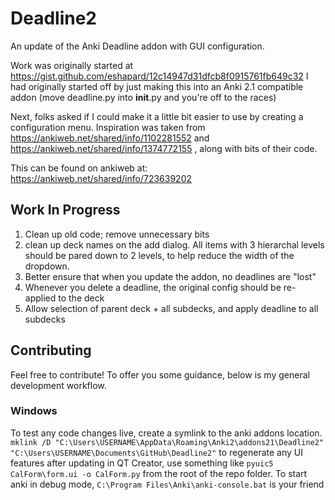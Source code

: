 # Deadline2
An update of the Anki Deadline addon with GUI configuration.

Work was originally started at https://gist.github.com/eshapard/12c14947d31dfcb8f0915761fb649c32
I had originally started off by just making this into an Anki 2.1 compatible addon (move deadline.py into __init__.py and you're off to the races)

Next, folks asked if I could make it a little bit easier to use by creating a configuration menu. 
Inspiration was taken from https://ankiweb.net/shared/info/1102281552 and https://ankiweb.net/shared/info/1374772155 , along with bits of their code. 

This can be found on ankiweb at: https://ankiweb.net/shared/info/723639202

## Work In Progress
1. Clean up old code; remove unnecessary bits
2. clean up deck names on the add dialog. All items with 3 hierarchal levels should be pared down to 2 levels, to help reduce the width of the dropdown.
3. Better ensure that when you update the addon, no deadlines are "lost"
4. Whenever you delete a deadline, the original config should be re-applied to the deck
5. Allow selection of parent deck + all subdecks, and apply deadline to all subdecks

## Contributing
Feel free to contribute! To offer you some guidance, below is my general development workflow.

### Windows
To test any code changes live, create a symlink to the anki addons location.
`mklink /D "C:\Users\USERNAME\AppData\Roaming\Anki2\addons21\Deadline2" "C:\Users\USERNAME\Documents\GitHub\Deadline2"`
to regenerate any UI features after updating in QT Creator, use something like `pyuic5 CalForm\form.ui -o CalForm.py` from the root of the repo folder.
To start anki in debug mode, `C:\Program Files\Anki\anki-console.bat` is your friend